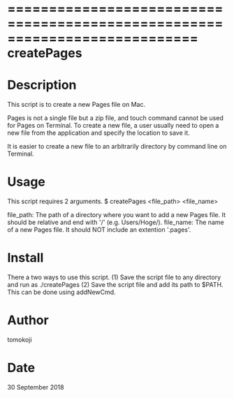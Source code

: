 ===========================================================================
createPages
===========================================================================

# Description
  This script is to create a new Pages file on Mac.

  Pages is not a single file but a zip file, and touch command cannot be 
  used for Pages on Terminal. To create a new file, a user usually need to 
  open a new file from the application and specify the location to save it.

  It is easier to create a new file to an arbitrarily directory by command
  line on Terminal. 

# Usage
  This script requires 2 arguments.
  $ createPages <file_path> <file_name>
  
  file_path: The path of a directory where you want to add a new Pages file.
             It should be relative and end with '/' (e.g. Users/Hoge/).
  file_name: The name of a new Pages file.
             It should NOT include an extention '.pages'.

# Install
  There a two ways to use this script.
  (1) Save the script file to any directory and run as ./createPages
  (2) Save the script file and add its path to $PATH. This can be done 
      using addNewCmd.

# Author
  tomokoji

# Date
  30 September 2018
